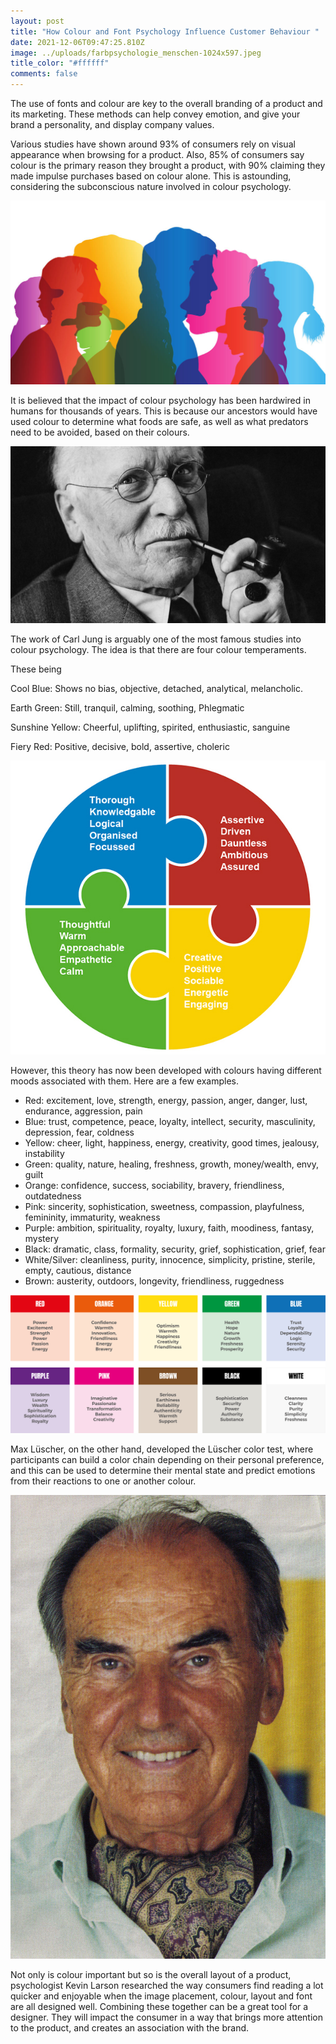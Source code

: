 ```yaml
---
layout: post
title: "How Colour and Font Psychology Influence Customer Behaviour "
date: 2021-12-06T09:47:25.810Z
image: ../uploads/farbpsychologie_menschen-1024x597.jpeg
title_color: "#ffffff"
comments: false
---
```

The use of fonts and colour are key to the overall branding of a product and its marketing. These methods can help convey emotion, and give your brand a personality, and display company values.



Various studies have shown around 93% of consumers rely on visual appearance when browsing for a product. Also, 85% of consumers say colour is the primary reason they brought a product, with 90% claiming they made impulse purchases based on colour alone. This is astounding, considering the subconscious nature involved in colour psychology.

![](../uploads/farbpsychologie_menschen-1024x597.jpeg)

It is believed that the impact of colour psychology has been hardwired in humans for thousands of years. This is because our ancestors would have used colour to determine what foods are safe, as well as what predators need to be avoided, based on their colours.

![](../uploads/p01gn560.jpeg)

The work of Carl Jung is arguably one of the most famous studies into colour psychology. The idea is that there are four colour temperaments. 

These being

Cool Blue: Shows no bias, objective, detached, analytical, melancholic.

Earth Green: Still, tranquil, calming, soothing, Phlegmatic

Sunshine Yellow: Cheerful, uplifting, spirited, enthusiastic, sanguine

Fiery Red: Positive, decisive, bold, assertive, choleric

![](../uploads/colour-model-temp-600.jpeg)

However, this theory has now been developed with colours having different moods associated with them. Here are a few examples.



* Red: excitement, love, strength, energy, passion, anger, danger, lust, endurance, aggression, pain
* Blue: trust, competence, peace, loyalty, intellect, security, masculinity, depression, fear, coldness
* Yellow: cheer, light, happiness, energy, creativity, good times, jealousy, instability
* Green: quality, nature, healing, freshness, growth, money/wealth, envy, guilt
* Orange: confidence, success, sociability, bravery, friendliness, outdatedness
* Pink: sincerity, sophistication, sweetness, compassion, playfulness, femininity, immaturity, weakness
* Purple: ambition, spirituality, royalty, luxury, faith, moodiness, fantasy, mystery
* Black: dramatic, class, formality, security, grief, sophistication, grief, fear
* White/Silver: cleanliness, purity, innocence, simplicity, pristine, sterile, empty, cautious, distance
* Brown: austerity, outdoors, longevity, friendliness, ruggedness

![](../uploads/colourpsychology3.png)

Max Lüscher, on the other hand, developed the Lüscher color test, where participants can build a color chain depending on their personal preference, and this can be used to determine their mental state and predict emotions from their reactions to one or another colour.

![](../uploads/luescher-2005.jpg)

Not only is colour important but so is the overall layout of a product, psychologist Kevin Larson researched the way consumers find reading a lot quicker and enjoyable when the image placement, colour, layout and font are all designed well. Combining these together can be a great tool for a designer. They will impact the consumer in a way that brings more attention to the product, and creates an association with the brand.